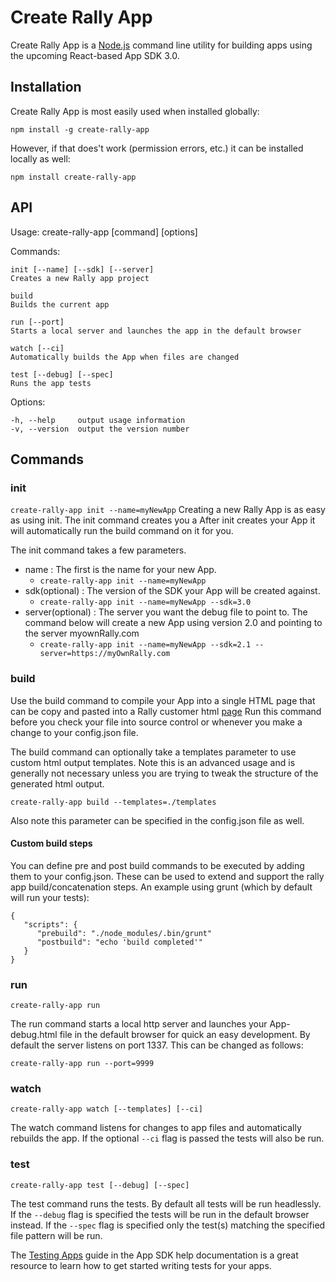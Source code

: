 # Create Rally App

Create Rally App is a [Node.js](http://nodejs.org/) command line utility for building apps using the upcoming React-based App SDK 3.0.

## Installation

Create Rally App is most easily used when installed globally:

`npm install -g create-rally-app`

However, if that does't work (permission errors, etc.) it can be installed locally as well:

`npm install create-rally-app`

## API

  Usage: create-rally-app [command] [options]

  Commands:

    init [--name] [--sdk] [--server]
    Creates a new Rally app project

    build
    Builds the current app

    run [--port]
    Starts a local server and launches the app in the default browser

    watch [--ci]
    Automatically builds the App when files are changed

    test [--debug] [--spec]
    Runs the app tests

  Options:

    -h, --help     output usage information
    -v, --version  output the version number


## Commands

### init
`create-rally-app init --name=myNewApp`
Creating a new Rally App is as easy as using init. The init command creates you a  After init creates your App it will automatically run the build command on it for you.

The init command takes a few parameters.  
*  name : The first is the name for your new App.
    *  `create-rally-app init --name=myNewApp`
*  sdk(optional) : The version of the SDK your App will be created against.
    *  `create-rally-app init --name=myNewApp --sdk=3.0`
*  server(optional) : The server you want the debug file to point to. The command below will create a new App using version 2.0 and pointing to the server myownRally.com
    *  `create-rally-app init --name=myNewApp --sdk=2.1 --server=https://myOwnRally.com`

### build

Use the build command to compile your App into a single HTML page that can be copy and pasted into a Rally customer html [page](http://www.rallydev.com/custom-html)
Run this command before you check your file into source control or whenever you make a change to your config.json file.

The build command can optionally take a templates parameter to use custom html output templates.  Note this is an advanced usage and is generally not necessary unless you are trying to tweak the structure of the generated html output.

`create-rally-app build --templates=./templates`

Also note this parameter can be specified in the config.json file as well.

#### Custom build steps

You can define pre and post build commands to be executed by adding them to your config.json. These can be used to extend and support the rally app build/concatenation steps. An example using grunt (which by default will run your tests):
```
{
   "scripts": {
      "prebuild": "./node_modules/.bin/grunt"
      "postbuild": "echo 'build completed'"
   }
}
```


### run
`create-rally-app run`

The run command starts a local http server and launches your App-debug.html file in the default browser for quick an easy development.
By default the server listens on port 1337.  This can be changed as follows:

`create-rally-app run --port=9999`

### watch
`create-rally-app watch [--templates] [--ci]`

The watch command listens for changes to app files and automatically rebuilds the app.
If the optional `--ci` flag is passed the tests will also be run.

### test
`create-rally-app test [--debug] [--spec]`

The test command runs the tests.  By default all tests will be run headlessly.
If the `--debug` flag is specified the tests will be run in the default browser instead.
If the `--spec` flag is specified only the test(s) matching the specified file pattern will be run.

The [Testing Apps](https://help.rallydev.com/apps/2.1/doc/#!/guide/testing_apps) guide in the App SDK help documentation is a great resource to learn how to get started writing tests for your apps.